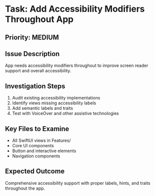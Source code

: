 # Task: Add Accessibility Modifiers Throughout App

## Priority: MEDIUM

## Issue Description
App needs accessibility modifiers throughout to improve screen reader support and overall accessibility.

## Investigation Steps
1. Audit existing accessibility implementations
2. Identify views missing accessibility labels
3. Add semantic labels and traits
4. Test with VoiceOver and other assistive technologies

## Key Files to Examine
- All SwiftUI views in Features/
- Core UI components
- Button and interactive elements
- Navigation components

## Expected Outcome
Comprehensive accessibility support with proper labels, hints, and traits throughout the app.